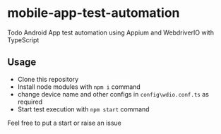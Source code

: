 # mobile-app-test-automation
Todo Android App test automation using Appium and WebdriverIO with TypeScript

## Usage

 - Clone this repository
 - Install node modules with `npm i` command
 - change device name and other configs in `config\wdio.conf.ts` as required
 - Start test execution with `npm start` command

Feel free to put a start or raise an issue
